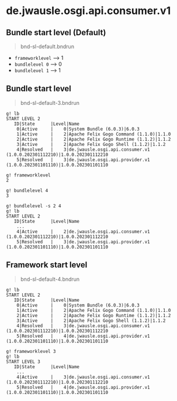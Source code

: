 # de.jwausle.osgi.api.consumer.v1

## Bundle start level (Default)

> bnd-sl-default.bndrun

* `frameworklevel` --> 1
* `bundlelevel 0` --> 0
* `bundlelevel 1` --> 1

## Bundle start level

> bnd-sl-default-3.bndrun

```
g! lb
START LEVEL 2
   ID|State      |Level|Name
    0|Active     |    0|System Bundle (6.0.3)|6.0.3
    1|Active     |    2|Apache Felix Gogo Command (1.1.0)|1.1.0
    2|Active     |    2|Apache Felix Gogo Runtime (1.1.2)|1.1.2
    3|Active     |    2|Apache Felix Gogo Shell (1.1.2)|1.1.2
    4|Resolved   |    3|de.jwausle.osgi.api.consumer.v1 (1.0.0.202301112210)|1.0.0.202301112210
    5|Resolved   |    3|de.jwausle.osgi.api.provider.v1 (1.0.0.202301101110)|1.0.0.202301101110

g! frameworklevel
2

g! bundlelevel 4
3

g! bundlelevel -s 2 4
g! lb
START LEVEL 2
   ID|State      |Level|Name
	...
    4|Active     |    2|de.jwausle.osgi.api.consumer.v1 (1.0.0.202301112210)|1.0.0.202301112210
    5|Resolved   |    3|de.jwausle.osgi.api.provider.v1 (1.0.0.202301101110)|1.0.0.202301101110
```

## Framework start level

> bnd-sl-default-4.bndrun

```
g! lb
START LEVEL 2
   ID|State      |Level|Name
    0|Active     |    0|System Bundle (6.0.3)|6.0.3
    1|Active     |    2|Apache Felix Gogo Command (1.1.0)|1.1.0
    2|Active     |    2|Apache Felix Gogo Runtime (1.1.2)|1.1.2
    3|Active     |    2|Apache Felix Gogo Shell (1.1.2)|1.1.2
    4|Resolved   |    3|de.jwausle.osgi.api.consumer.v1 (1.0.0.202301112210)|1.0.0.202301112210
    5|Resolved   |    4|de.jwausle.osgi.api.provider.v1 (1.0.0.202301101110)|1.0.0.202301101110

g! frameworklevel 3
g! lb
START LEVEL 3
   ID|State      |Level|Name
	...
    4|Active     |    3|de.jwausle.osgi.api.consumer.v1 (1.0.0.202301112210)|1.0.0.202301112210
    5|Resolved   |    4|de.jwausle.osgi.api.provider.v1 (1.0.0.202301101110)|1.0.0.202301101110
```
